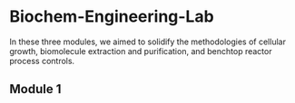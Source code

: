 # Biochem-Engineering-Lab

In these three modules, we aimed to solidify the methodologies of cellular growth, biomolecule extraction and purification, and benchtop reactor process controls. <br>

## Module 1

